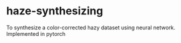 # haze-synthesizing
To synthesize a color-corrected hazy dataset using neural network. Implemented in pytorch

